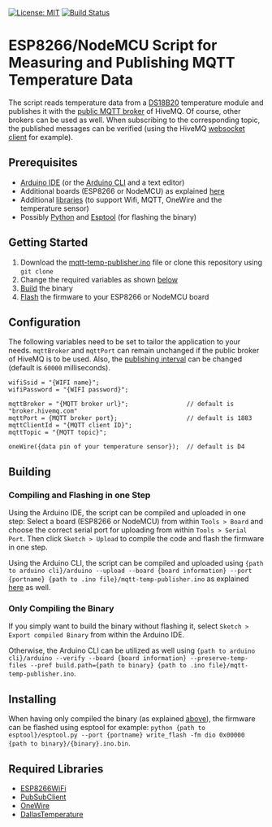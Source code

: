 [![License: MIT](https://img.shields.io/github/license/mashape/apistatus.svg)](https://choosealicense.com/licenses/mit/)
[![Build Status](https://travis-ci.org/pixelstuermer/esp8266-mqtt-temp-publisher.svg?branch=master)](https://travis-ci.org/pixelstuermer/esp8266-mqtt-temp-publisher)

# ESP8266/NodeMCU Script for Measuring and Publishing MQTT Temperature Data
The script reads temperature data from a [DS18B20](https://create.arduino.cc/projecthub/TheGadgetBoy/ds18b20-digital-temperature-sensor-and-arduino-9cc806) temperature module and publishes it with the [public MQTT broker](http://www.mqtt-dashboard.com) of HiveMQ. Of course, other brokers can be used as well. When subscribing to the corresponding topic, the published messages can be verified (using the HiveMQ [websocket client](http://www.hivemq.com/demos/websocket-client/) for example).

## Prerequisites
* [Arduino IDE](https://www.arduino.cc/en/Main/Software) (or the [Arduino CLI](https://playground.arduino.cc/Learning/CommandLine) and a text editor)
* Additional boards (ESP8266 or NodeMCU) as explained [here](https://randomnerdtutorials.com/how-to-install-esp8266-board-arduino-ide/)
* Additional [libraries](#required-libraries) (to support Wifi, MQTT, OneWire and the temperature sensor)
* Possibly [Python](https://www.python.org/downloads/) and [Esptool](https://github.com/espressif/esptool) (for flashing the binary)

## Getting Started
1. Download the [mqtt-temp-publisher.ino](https://github.com/pixelstuermer/esp8266-mqtt-temp-publisher/blob/master/mqtt-temp-publisher.ino) file or clone this repository using `git clone`
2. Change the required variables as shown [below](#configuration)
3. [Build](#building) the binary
4. [Flash](#installing) the firmware to your ESP8266 or NodeMCU board

## Configuration
The following variables need to be set to tailor the application to your needs. `mqttBroker` and `mqttPort` can remain unchanged if the public broker of HiveMQ is to be used. Also, the [publishing interval](https://github.com/pixelstuermer/esp8266-mqtt-temp-publisher/blob/master/mqtt-temp-publisher.ino#L47) can be changed (default is `60000` milliseconds).

    wifiSsid = "{WIFI name}";
    wifiPassword = "{WIFI password}";

    mqttBroker = "{MQTT broker url}";                // default is "broker.hivemq.com"
    mqttPort = {MQTT broker port};                   // default is 1883
    mqttClientId = "{MQTT client ID}";
    mqttTopic = "{MQTT topic}";

    oneWire({data pin of your temperature sensor});  // default is D4

## Building

### Compiling and Flashing in one Step
Using the Arduino IDE, the script can be compiled and uploaded in one step: Select a board (ESP8266 or NodeMCU) from within `Tools > Board` and choose the correct serial port for uploading from within `Tools > Serial Port`. Then click `Sketch > Upload` to compile the code and flash the firmware in one step.

Using the Arduino CLI, the script can be compiled and uploaded using `{path to arduino cli}/arduino --upload --board {board information} --port {portname} {path to .ino file}/mqtt-temp-publisher.ino` as explained [here](https://github.com/arduino/Arduino/blob/master/build/shared/manpage.adoc) as well.

### Only Compiling the Binary
If you simply want to build the binary without flashing it, select `Sketch > Export compiled Binary` from within the Arduino IDE.

Otherwise, the Arduino CLI can be utilized as well using `{path to arduino cli}/arduino --verify --board {board information} --preserve-temp-files --pref build.path={path to binary} {path to .ino file}/mqtt-temp-publisher.ino`.

## Installing
When having only compiled the binary (as explained [above](#compiling-and-flashing-in-one-step)), the firmware can be flashed using esptool for example: `python {path to esptool}/esptool.py --port {portname} write_flash -fm dio 0x00000 {path to binary}/{binary}.ino.bin`.

## Required Libraries
* [ESP8266WiFi](https://github.com/esp8266/Arduino/tree/master/libraries/ESP8266WiFi)
* [PubSubClient](https://github.com/knolleary/pubsubclient)
* [OneWire](https://github.com/PaulStoffregen/OneWire)
* [DallasTemperature](https://github.com/milesburton/Arduino-Temperature-Control-Library)
